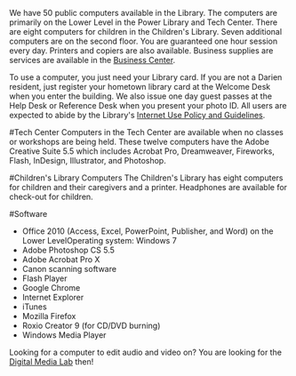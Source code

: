 We have 50 public computers available in the Library. The computers are primarily on the Lower Level in the Power Library and Tech Center. There are eight computers for children in the Children's Library. Seven additional computers are on the second floor.  You are guaranteed one hour session every day. Printers and copiers are also available. Business supplies are services are available in the [Business Center](/link-needed "Business Center"). 

To use a computer, you just need your Library card. If you are not a Darien resident, just register your hometown library card at the Welcome Desk when you enter the building. We also issue one day guest passes at the Help Desk or Reference Desk when you present your photo ID.  All users are expected to abide by the Library's [Internet Use Policy and Guidelines](/link-needed "Internet Policies").

#Tech Center
Computers in the Tech Center are available when no classes or workshops are being held. These twelve computers have the Adobe Creative Suite 5.5 which includes Acrobat Pro, Dreamweaver, Fireworks, Flash, InDesign, Illustrator, and Photoshop.

#Children's Library Computers
The Children's Library has eight computers for children and their caregivers and a printer. Headphones are available for check-out for children. 

#Software
* Office 2010 (Access, Excel, PowerPoint, Publisher, and Word) on the Lower LevelOperating system: Windows 7
* Adobe Photoshop CS 5.5
* Adobe Acrobat Pro X
* Canon scanning software
* Flash Player
* Google Chrome
* Internet Explorer
* iTunes
* Mozilla Firefox
* Roxio Creator 9 (for CD/DVD burning)
* Windows Media Player

Looking for a computer to edit audio and video on? You are looking for the [Digital Media Lab](/link-needed "Digital Media Lab") then! 